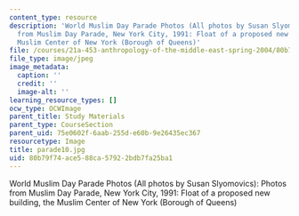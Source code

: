 ```yaml
---
content_type: resource
description: 'World Muslim Day Parade Photos (All photos by Susan Slyomovics): Photos
  from Muslim Day Parade, New York City, 1991: Float of a proposed new building, the
  Muslim Center of New York (Borough of Queens)'
file: /courses/21a-453-anthropology-of-the-middle-east-spring-2004/80b79f74ace588ca57922bdb7fa25ba1_parade10.jpg
file_type: image/jpeg
image_metadata:
  caption: ''
  credit: ''
  image-alt: ''
learning_resource_types: []
ocw_type: OCWImage
parent_title: Study Materials
parent_type: CourseSection
parent_uid: 75e0602f-6aab-255d-e60b-9e26435ec367
resourcetype: Image
title: parade10.jpg
uid: 80b79f74-ace5-88ca-5792-2bdb7fa25ba1
---
```

World Muslim Day Parade Photos (All photos by Susan Slyomovics): Photos from Muslim Day Parade, New York City, 1991: Float of a proposed new building, the Muslim Center of New York (Borough of Queens)

